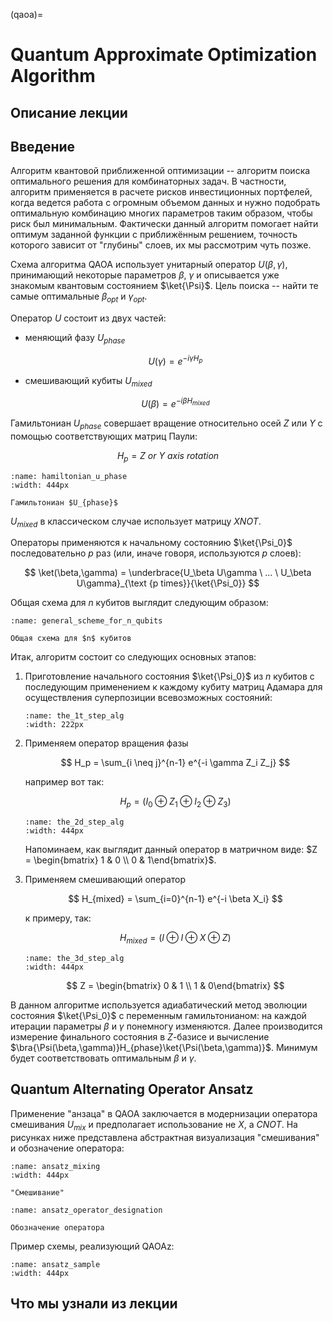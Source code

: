 (qaoa)=

# Quantum Approximate Optimization Algorithm

## Описание лекции

<!-- todo: написать, если нужно -->

## Введение

Алгоритм квантовой приближенной оптимизации -- алгоритм поиска оптимального решения для комбинаторных задач. В частности, алгоритм применяется в расчете рисков инвестиционных портфелей, когда ведется работа с огромным объемом данных и нужно подобрать оптимальную комбинацию многих параметров таким образом, чтобы риск был минимальным.
Фактически данный алгоритм помогает найти оптимум заданной функции с приближённым решением, точность которого зависит от "глубины" слоев, их мы рассмотрим чуть позже.

Схема алгоритма QAOA использует унитарный оператор $U(\beta,\gamma)$, принимающий некоторые параметров $\beta$, $\gamma$ и описывается уже знакомым квантовым состоянием $\ket{\Psi}$. Цель поиска -- найти те самые оптимальные $\beta_{opt}$ и $\gamma_{opt}$.

Оператор $U$ состоит из двух частей:

- меняющий фазу $U_{phase}$

    $$
    U(\gamma) = e^{-i{\gamma}H_p}
    $$

- смешивающий кубиты $U_{mixed}$

    $$
    U(\beta) = e^{-i{\beta}H_{mixed}}
    $$

Гамильтониан $U_{phase}$ совершает вращение относительно осей $Z$ или $Y$ с помощью соответствующих матриц Паули:

$$
H_p = Z \ or \ Y \ axis \ rotation
$$

```{figure} /_static/qaoablock/hamiltonian_u_phase.png
:name: hamiltonian_u_phase
:width: 444px

Гамильтониан $U_{phase}$
```

$U_{mixed}$ в классическом случае использует матрицу $XNOT$.

Операторы применяются к начальному состоянию $\ket{\Psi_0}$ последовательно $р$ раз (или, иначе говоря, используются $p$ слоев):

$$
\ket(\beta,\gamma) = \underbrace{U_\beta U\gamma \ ... \ U_\beta U\gamma}_{\text {p times}}{\ket{\Psi_0}}
$$

Общая схема для $n$ кубитов выглядит следующим образом:

```{figure} /_static/qaoablock/general_scheme_for_n_qubits.png
:name: general_scheme_for_n_qubits

Общая схема для $n$ кубитов
```

Итак, алгоритм состоит со следующих основных этапов:

1. Приготовление начального состояния $\ket{\Psi_0}$ из $n$ кубитов с последующим применением к каждому кубиту матриц Адамара для осуществления суперпозиции всевозможных состояний:

    ```{figure} /_static/qaoablock/the_1t_step_alg.png
    :name: the_1t_step_alg
    :width: 222px
    ```

2. Применяем оператор вращения фазы

    $$
    H_p = \sum_{i \neq j}^{n-1} e^{-i \gamma Z_i Z_j}
    $$

    например вот так:

    $$
    H_p = (I_0 \oplus Z_1 \oplus I_2 \oplus Z_3)
    $$

    ```{figure} /_static/qaoablock/the_2d_step_alg.png
    :name: the_2d_step_alg
    :width: 444px
    ```

    Напоминаем, как выглядит данный оператор в матричном виде: $Z = \begin{bmatrix} 1 & 0 \\ 0 & 1\end{bmatrix}$.

3. Применяем смешивающий оператор

    $$
    H_{mixed} = \sum_{i=0}^{n-1} e^{-i \beta X_i}
    $$

    к примеру, так:

    $$
    H_{mixed} = (I \oplus I \oplus X \oplus Z)
    $$

    ```{figure} /_static/qaoablock/the_3d_step_alg.png
    :name: the_3d_step_alg
    :width: 444px
    ```

    $$
    Z = \begin{bmatrix} 0 & 1 \\ 1 & 0\end{bmatrix}
    $$

В данном алгоритме используется адиабатический метод эволюции состояния $\ket{\Psi_0}$ с переменным гамильтонианом: на каждой итерации параметры $\beta$ и $\gamma$ понемногу изменяются.
Далее производится измерение финального состояния в $Z$-базисе и вычисление $\bra{\Psi(\beta,\gamma)}H_{phase}\ket{\Psi(\beta,\gamma)}$. Минимум будет соответствовать оптимальным $\beta$ и $\gamma$.


## Quantum Alternating Operator Ansatz

Применение "анзаца" в QAOA заключается в модернизации оператора смешивания $U_{mix}$ и предполагает использование не $X$, а $CNOT$. На рисунках ниже представлена абстрактная визуализация "смешивания" и обозначение оператора:

```{figure} /_static/qaoablock/ansatz_mixing.png
:name: ansatz_mixing
:width: 444px

"Смешивание"
```

```{figure} /_static/qaoablock/ansatz_operator_designation.png
:name: ansatz_operator_designation

Обозначение оператора
```

Пример схемы, реализующий QAOAz:

```{figure} /_static/qaoablock/ansatz_sample.png
:name: ansatz_sample
:width: 444px
```
## Что мы узнали из лекции

<!-- todo: дописать -->
